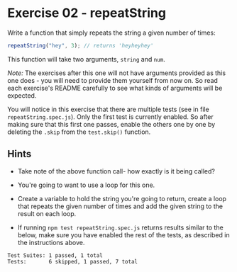 # Exercise 02 - repeatString

Write a function that simply repeats the string a given number of times:

```javascript
repeatString("hey", 3); // returns 'heyheyhey'
```

This function will take two arguments, `string` and `num`.

_Note:_ The exercises after this one will not have arguments provided as this
one does - you will need to provide them yourself from now on. So read each
exercise's README carefully to see what kinds of arguments will be expected.

You will notice in this exercise that there are multiple tests (see in file
`repeatString.spec.js`). Only the first test is currently enabled. So after
making sure that this first one passes, enable the others one by one by deleting
the `.skip` from the `test.skip()` function.

## Hints

- Take note of the above function call- how exactly is it being called?

- You're going to want to use a loop for this one.

- Create a variable to hold the string you're going to return, create a loop
  that repeats the given number of times and add the given string to the result
  on each loop.

- If running `npm test repeatString.spec.js` returns results similar to the
  below, make sure you have enabled the rest of the tests, as described in the
  instructions above.

```
Test Suites: 1 passed, 1 total
Tests:       6 skipped, 1 passed, 7 total
```
